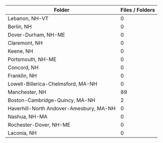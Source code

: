 | Folder                                  |   Files / Folders |
|-----------------------------------------|-------------------|
| Lebanon, NH-VT                          |                 0 |
| Berlin, NH                              |                 0 |
| Dover-Durham, NH-ME                     |                 0 |
| Claremont, NH                           |                 0 |
| Keene, NH                               |                 0 |
| Portsmouth, NH-ME                       |                 0 |
| Concord, NH                             |                 0 |
| Franklin, NH                            |                 0 |
| Lowell-Billerica-Chelmsford, MA-NH      |                 0 |
| Manchester, NH                          |                89 |
| Boston-Cambridge-Quincy, MA-NH          |                 2 |
| Haverhill-North Andover-Amesbury, MA-NH |                 0 |
| Nashua, NH-MA                           |                 0 |
| Rochester-Dover, NH-ME                  |                 0 |
| Laconia, NH                             |                 0 |